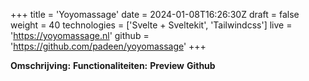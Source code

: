 +++
title = 'Yoyomassage'
date = 2024-01-08T16:26:30Z
draft = false
weight = 40
technologies = ['Svelte + Sveltekit', 'Tailwindcss']
live = 'https://yoyomassage.nl'
github = 'https://github.com/padeen/yoyomassage'
+++

**Omschrijving:**
**Functionaliteiten:**
**Preview**
**Github**
